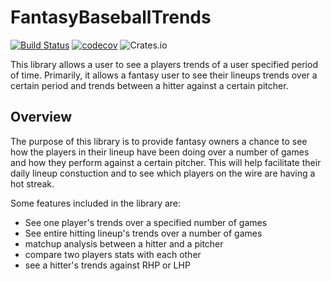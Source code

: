 # FantasyBaseballTrends


[![Build Status](https://github.com/FantasyBaseballTrends/workflows/Build%20Status/badge.svg?branch=main)](https://github.com/FantasyBaseballTrends/actions?query=workflow%3A%22Build+Status%22)
[![codecov](https://codecov.io/gh/FantasyBaseballTrends/branch/main/graph/badge.svg)](https://codecov.io/gh/FantasyBaseballTrends)
![Crates.io](https://img.shields.io/crates/l/ap)

This library allows a user to see a players trends of a user specified period of time. Primarily, it allows a fantasy user to see their lineups trends over a certain period and trends between a hitter against a certain pitcher.

## Overview

The purpose of this library is to provide fantasy owners a chance to see how the players in their lineup have been doing over a number of games and how they perform against a certain pitcher. This will help facilitate their daily lineup constuction and to see which players on the wire are having a hot streak. 

Some features included in the library are:
-  See one player's trends over a specified number of games 
-  See entire hitting lineup's trends over a number of games
-  matchup analysis between a hitter and a pitcher 
-  compare two players stats with each other
-  see a hitter's trends against RHP or LHP

